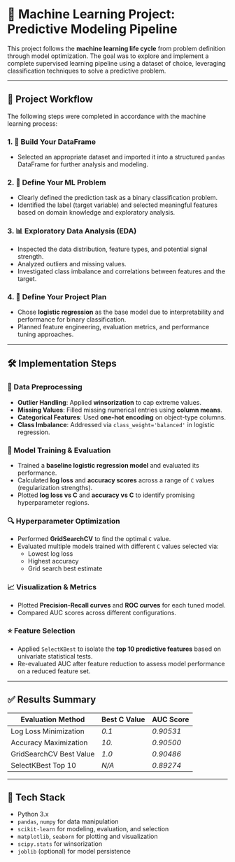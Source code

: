 # 🤖 Machine Learning Project: Predictive Modeling Pipeline

This project follows the **machine learning life cycle** from problem definition through model optimization. The goal was to explore and implement a complete supervised learning pipeline using a dataset of choice, leveraging classification techniques to solve a predictive problem.

---

## 📌 Project Workflow

The following steps were completed in accordance with the machine learning process:

### 1. 🧱 Build Your DataFrame
- Selected an appropriate dataset and imported it into a structured `pandas` DataFrame for further analysis and modeling.

### 2. 🎯 Define Your ML Problem
- Clearly defined the prediction task as a binary classification problem.
- Identified the label (target variable) and selected meaningful features based on domain knowledge and exploratory analysis.

### 3. 📊 Exploratory Data Analysis (EDA)
- Inspected the data distribution, feature types, and potential signal strength.
- Analyzed outliers and missing values.
- Investigated class imbalance and correlations between features and the target.

### 4. 📐 Define Your Project Plan
- Chose **logistic regression** as the base model due to interpretability and performance for binary classification.
- Planned feature engineering, evaluation metrics, and performance tuning approaches.

---

## 🛠️ Implementation Steps

### 🔧 Data Preprocessing
- **Outlier Handling**: Applied **winsorization** to cap extreme values.
- **Missing Values**: Filled missing numerical entries using **column means**.
- **Categorical Features**: Used **one-hot encoding** on object-type columns.
- **Class Imbalance**: Addressed via `class_weight='balanced'` in logistic regression.

### 🧪 Model Training & Evaluation
- Trained a **baseline logistic regression model** and evaluated its performance.
- Calculated **log loss** and **accuracy scores** across a range of `C` values (regularization strengths).
- Plotted **log loss vs C** and **accuracy vs C** to identify promising hyperparameter regions.

### 🔍 Hyperparameter Optimization
- Performed **GridSearchCV** to find the optimal `C` value.
- Evaluated multiple models trained with different `C` values selected via:
  - Lowest log loss
  - Highest accuracy
  - Grid search best estimate

### 📈 Visualization & Metrics
- Plotted **Precision-Recall curves** and **ROC curves** for each tuned model.
- Compared AUC scores across different configurations.

### ⭐ Feature Selection
- Applied `SelectKBest` to isolate the **top 10 predictive features** based on univariate statistical tests.
- Re-evaluated AUC after feature reduction to assess model performance on a reduced feature set.

---

## ✅ Results Summary

| Evaluation Method       | Best C Value |  AUC Score  |
|-------------------------|--------------|-------------|
| Log Loss Minimization   |    *0.1*     |  *0.90531*  |
| Accuracy Maximization   |    *10.*     |  *0.90500*  |
| GridSearchCV Best Value |    *1.0*     |  *0.90486*  |
| SelectKBest Top 10      |    *N/A*     |  *0.89274*  |

---

## 💾 Tech Stack

- Python 3.x
- `pandas`, `numpy` for data manipulation
- `scikit-learn` for modeling, evaluation, and selection
- `matplotlib`, `seaborn` for plotting and visualization
- `scipy.stats` for winsorization
- `joblib` (optional) for model persistence
